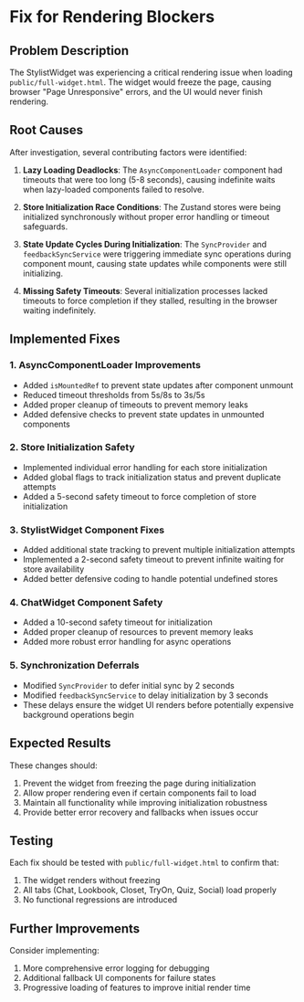 # Fix for Rendering Blockers

## Problem Description

The StylistWidget was experiencing a critical rendering issue when loading `public/full-widget.html`. The widget would freeze the page, causing browser "Page Unresponsive" errors, and the UI would never finish rendering.

## Root Causes

After investigation, several contributing factors were identified:

1. **Lazy Loading Deadlocks**: The `AsyncComponentLoader` component had timeouts that were too long (5-8 seconds), causing indefinite waits when lazy-loaded components failed to resolve.

2. **Store Initialization Race Conditions**: The Zustand stores were being initialized synchronously without proper error handling or timeout safeguards.

3. **State Update Cycles During Initialization**: The `SyncProvider` and `feedbackSyncService` were triggering immediate sync operations during component mount, causing state updates while components were still initializing.

4. **Missing Safety Timeouts**: Several initialization processes lacked timeouts to force completion if they stalled, resulting in the browser waiting indefinitely.

## Implemented Fixes

### 1. AsyncComponentLoader Improvements
- Added `isMountedRef` to prevent state updates after component unmount
- Reduced timeout thresholds from 5s/8s to 3s/5s
- Added proper cleanup of timeouts to prevent memory leaks
- Added defensive checks to prevent state updates in unmounted components

### 2. Store Initialization Safety
- Implemented individual error handling for each store initialization
- Added global flags to track initialization status and prevent duplicate attempts
- Added a 5-second safety timeout to force completion of store initialization

### 3. StylistWidget Component Fixes
- Added additional state tracking to prevent multiple initialization attempts
- Implemented a 2-second safety timeout to prevent infinite waiting for store availability
- Added better defensive coding to handle potential undefined stores

### 4. ChatWidget Component Safety
- Added a 10-second safety timeout for initialization
- Added proper cleanup of resources to prevent memory leaks
- Added more robust error handling for async operations

### 5. Synchronization Deferrals
- Modified `SyncProvider` to defer initial sync by 2 seconds
- Modified `feedbackSyncService` to delay initialization by 3 seconds
- These delays ensure the widget UI renders before potentially expensive background operations begin

## Expected Results

These changes should:
1. Prevent the widget from freezing the page during initialization
2. Allow proper rendering even if certain components fail to load
3. Maintain all functionality while improving initialization robustness
4. Provide better error recovery and fallbacks when issues occur

## Testing
Each fix should be tested with `public/full-widget.html` to confirm that:
1. The widget renders without freezing
2. All tabs (Chat, Lookbook, Closet, TryOn, Quiz, Social) load properly
3. No functional regressions are introduced

## Further Improvements
Consider implementing:
1. More comprehensive error logging for debugging
2. Additional fallback UI components for failure states
3. Progressive loading of features to improve initial render time